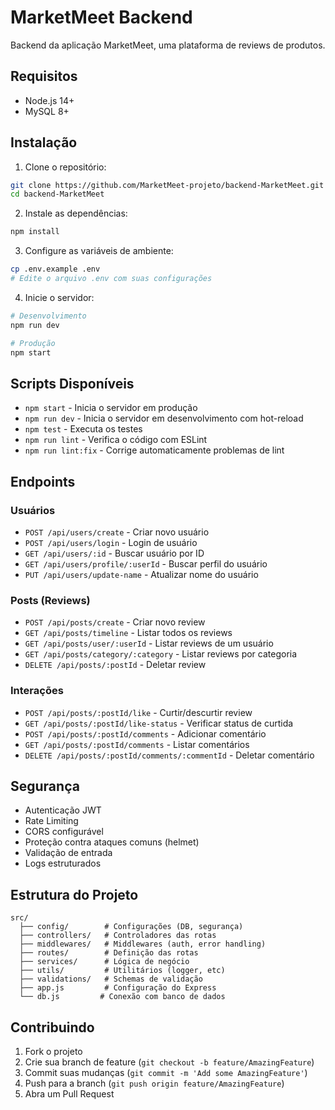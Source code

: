 # MarketMeet Backend

Backend da aplicação MarketMeet, uma plataforma de reviews de produtos.

## Requisitos

- Node.js 14+
- MySQL 8+

## Instalação

1. Clone o repositório:
```bash
git clone https://github.com/MarketMeet-projeto/backend-MarketMeet.git
cd backend-MarketMeet
```

2. Instale as dependências:
```bash
npm install
```

3. Configure as variáveis de ambiente:
```bash
cp .env.example .env
# Edite o arquivo .env com suas configurações
```

4. Inicie o servidor:
```bash
# Desenvolvimento
npm run dev

# Produção
npm start
```

## Scripts Disponíveis

- `npm start` - Inicia o servidor em produção
- `npm run dev` - Inicia o servidor em desenvolvimento com hot-reload
- `npm test` - Executa os testes
- `npm run lint` - Verifica o código com ESLint
- `npm run lint:fix` - Corrige automaticamente problemas de lint

## Endpoints

### Usuários

- `POST /api/users/create` - Criar novo usuário
- `POST /api/users/login` - Login de usuário
- `GET /api/users/:id` - Buscar usuário por ID
- `GET /api/users/profile/:userId` - Buscar perfil do usuário
- `PUT /api/users/update-name` - Atualizar nome do usuário

### Posts (Reviews)

- `POST /api/posts/create` - Criar novo review
- `GET /api/posts/timeline` - Listar todos os reviews
- `GET /api/posts/user/:userId` - Listar reviews de um usuário
- `GET /api/posts/category/:category` - Listar reviews por categoria
- `DELETE /api/posts/:postId` - Deletar review

### Interações

- `POST /api/posts/:postId/like` - Curtir/descurtir review
- `GET /api/posts/:postId/like-status` - Verificar status de curtida
- `POST /api/posts/:postId/comments` - Adicionar comentário
- `GET /api/posts/:postId/comments` - Listar comentários
- `DELETE /api/posts/:postId/comments/:commentId` - Deletar comentário

## Segurança

- Autenticação JWT
- Rate Limiting
- CORS configurável
- Proteção contra ataques comuns (helmet)
- Validação de entrada
- Logs estruturados

## Estrutura do Projeto

```
src/
  ├── config/        # Configurações (DB, segurança)
  ├── controllers/   # Controladores das rotas
  ├── middlewares/   # Middlewares (auth, error handling)
  ├── routes/        # Definição das rotas
  ├── services/      # Lógica de negócio
  ├── utils/         # Utilitários (logger, etc)
  ├── validations/   # Schemas de validação
  ├── app.js         # Configuração do Express
  └── db.js         # Conexão com banco de dados
```

## Contribuindo

1. Fork o projeto
2. Crie sua branch de feature (`git checkout -b feature/AmazingFeature`)
3. Commit suas mudanças (`git commit -m 'Add some AmazingFeature'`)
4. Push para a branch (`git push origin feature/AmazingFeature`)
5. Abra um Pull Request